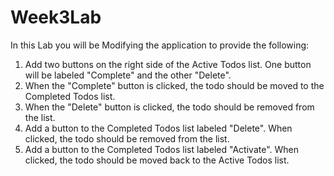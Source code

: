 # Week3Lab

In this Lab you will be Modifying the application to provide the following:
1) Add two buttons on the right side of the Active Todos list. One button will be labeled "Complete" and the other "Delete".
2) When the "Complete" button is clicked, the todo should be moved to the Completed Todos list.
3) When the "Delete" button is clicked, the todo should be removed from the list.
4) Add a button to the Completed Todos list labeled "Delete". When clicked, the todo should be removed from the list.
5) Add a button to the Completed Todos list labeled "Activate". When clicked, the todo should be moved back to the Active Todos list.